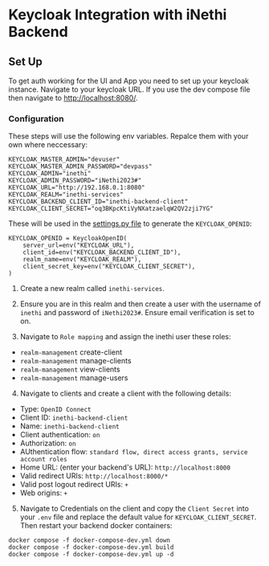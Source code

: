 # Keycloak Integration with iNethi Backend

## Set Up

To get auth working for the UI and App you need to set up your keycloak instance. Navigate to your keycloak URL. If you use the dev compose file then navigate to [http://localhost:8080/](http://localhost:8080/).

### Configuration

These steps will use the following env variables. Repalce them with your own where neccessary:

```
KEYCLOAK_MASTER_ADMIN="devuser"
KEYCLOAK_MASTER_ADMIN_PASSWORD="devpass"
KEYCLOAK_ADMIN="inethi"
KEYCLOAK_ADMIN_PASSWORD="iNethi2023#"
KEYCLOAK_URL="http://192.168.0.1:8080"
KEYCLOAK_REALM="inethi-services"
KEYCLOAK_BACKEND_CLIENT_ID="inethi-backend-client"
KEYCLOAK_CLIENT_SECRET="oq3BKpcKtiVyNXatzaelqW2QV2zji7YG"
```

These will be used in the [settings.py file](../../inethi/inethi/settings.py) to generate the `KEYCLOAK_OPENID`:

```
KEYCLOAK_OPENID = KeycloakOpenID(
    server_url=env("KEYCLOAK_URL"),
    client_id=env("KEYCLOAK_BACKEND_CLIENT_ID"),
    realm_name=env("KEYCLOAK_REALM"),
    client_secret_key=env("KEYCLOAK_CLIENT_SECRET"),
)
```

1. Create a new realm called `inethi-services`.

2. Ensure you are in this realm and then create a user with the username of `inethi` and password of `iNethi2023#`. Ensure email verification is set to on.

3. Navigate to `Role mapping` and assign the inethi user these roles:

- `realm-management` create-client
- `realm-management` manage-clients
- `realm-management` view-clients
- `realm-management` manage-users

4. Navigate to clients and create a client with the following details:

- Type: `OpenID Connect`
- Client ID: `inethi-backend-client`
- Name: `inethi-backend-client`
- Client authentication: `on`
- Authorization: `on`
- AUthentication flow: `standard flow, direct access grants, service account roles`
- Home URL: (enter your backend's URL): `http://localhost:8000`
- Valid redirect URIs: `http://localhost:8000/*`
- Valid post logout redirect URIs: `+`
- Web origins: `+`

5. Navigate to Credentials on the client and copy the `Client Secret` into your `.env` file and replace the default value for `KEYCLOAK_CLIENT_SECRET`. Then restart your backend docker containers:

```
docker compose -f docker-compose-dev.yml down
docker compose -f docker-compose-dev.yml build
docker compose -f docker-compose-dev.yml up -d
```
